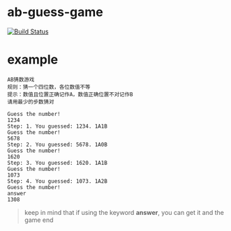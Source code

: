 # ab-guess-game

[![Build Status](https://travis-ci.org/LukeEuler/ab-guess-game.svg?branch=master)](https://travis-ci.org/LukeEuler/ab-guess-game)

# example

```
AB猜数游戏
规则：猜一个四位数，各位数值不等
提示：数值且位置正确记作A，数值正确位置不对记作B
请用最少的步数猜对

Guess the number!
1234
Step: 1. You guessed: 1234. 1A1B
Guess the number!
5678
Step: 2. You guessed: 5678. 1A0B
Guess the number!
1620
Step: 3. You guessed: 1620. 1A1B
Guess the number!
1073
Step: 4. You guessed: 1073. 1A2B
Guess the number!
answer
1308
```

> keep in mind that if using the keyword **answer**, you can get it and the game end
